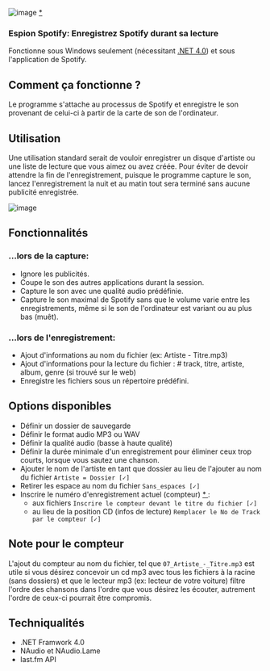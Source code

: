 ![image](https://user-images.githubusercontent.com/23088305/29756511-90ec7f12-8b72-11e7-9712-c6e08cc918e3.png)
[*](https://user-images.githubusercontent.com/23088305/29756526-a9c9b45a-8b72-11e7-8f8d-3d6dfe479b5e.png)
### Espion Spotify: Enregistrez Spotify durant sa lecture
Fonctionne sous Windows seulement (nécessitant [.NET 4.0](https://www.microsoft.com/en-ca/download/details.aspx?id=17851)) et sous l'application de Spotify.

## Comment ça fonctionne ?
Le programme s'attache au processus de Spotify et enregistre le son provenant de celui-ci à partir de la carte de son de l'ordinateur.

## Utilisation
Une utilisation standard serait de vouloir enregistrer un disque d'artiste ou une liste de lecture que vous aimez ou avez créée. Pour éviter de devoir attendre la fin de l'enregistrement, puisque le programme capture le son, lancez l'enregistrement la nuit et au matin tout sera terminé sans aucune publicité enregistrée.

![image](https://user-images.githubusercontent.com/23088305/29753216-5ce39cf6-8b3a-11e7-8754-9391324fdc08.png)

## Fonctionnalités
### ...lors de la capture:
- Ignore les publicités.
- Coupe le son des autres applications durant la session.
- Capture le son avec une qualité audio prédéfinie.
- Capture le son maximal de Spotify sans que le volume varie entre les enregistrements, même si le son de l'ordinateur est variant ou au plus bas (muêt).
### ...lors de l'enregistrement:
- Ajout d'informations au nom du fichier (ex: Artiste - Titre.mp3)
- Ajout d'informations pour la lecture du fichier : # track, titre, artiste, album, genre (si trouvé sur le web)
- Enregistre les fichiers sous un répertoire prédéfini.

## Options disponibles
- Définir un dossier de sauvegarde
- Définir le format audio MP3 ou WAV
- Définir la qualité audio (basse à haute qualité)
- Définir la durée minimale d'un enregistrement pour éliminer ceux trop courts, lorsque vous sautez une chanson.
- Ajouter le nom de l'artiste en tant que dossier au lieu de l'ajouter au nom du fichier `Artiste = Dossier [✓]`
- Retirer les espace au nom du fichier `Sans_espaces [✓]`
- Inscrire le numéro d'enregistrement actuel (compteur) [ * ](#note-pour-le-compteur):
  - aux fichiers `Inscrire le compteur devant le titre du fichier [✓]`
  - au lieu de la position CD (infos de lecture) `Remplacer le No de Track par le compteur [✓]`

## Note pour le compteur
L'ajout du compteur au nom du fichier, tel que `07_Artiste_-_Titre.mp3` est utile si vous désirez concevoir un cd mp3 avec tous les fichiers à la racine (sans dossiers) et que le lecteur mp3 (ex: lecteur de votre voiture) filtre l'ordre des chansons dans l'ordre que vous désirez les écouter, autrement l'ordre de ceux-ci pourrait être compromis.

## Techniqualités
- .NET Framwork 4.0
- NAudio et NAudio.Lame
- last.fm API
